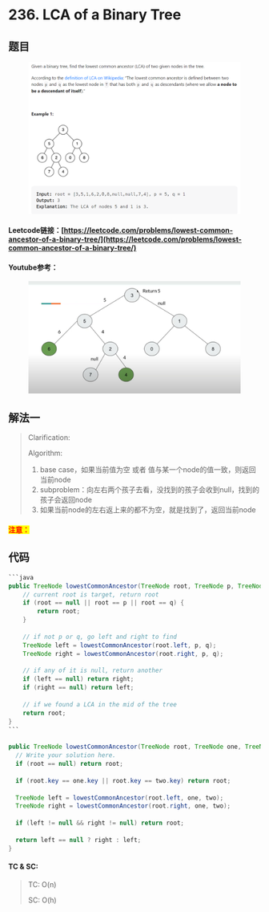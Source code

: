 # 236. LCA of a Binary Tree

## 题目

<figure><img src="../../.gitbook/assets/image (2) (2) (1).png" alt=""><figcaption></figcaption></figure>

#### Leetcode链接：[https://leetcode.com/problems/lowest-common-ancestor-of-a-binary-tree/](https://leetcode.com/problems/lowest-common-ancestor-of-a-binary-tree/)

#### Youtube参考：

<figure><img src="../../.gitbook/assets/image (156) (1).png" alt=""><figcaption></figcaption></figure>

## 解法一

> Clarification:&#x20;
>
> Algorithm:&#x20;
>
> 1. base case，如果当前值为空 或者 值与某一个node的值一致，则返回当前node
> 2. subproblem：向左右两个孩子去看，没找到的孩子会收到null，找到的孩子会返回node
> 3. 如果当前node的左右返上来的都不为空，就是找到了，返回当前node

#### <mark style="color:red;">注意：</mark>

## 代码

````java
```java
public TreeNode lowestCommonAncestor(TreeNode root, TreeNode p, TreeNode q) {
    // current root is target, return root
    if (root == null || root == p || root == q) {
        return root;
    }

    // if not p or q, go left and right to find
    TreeNode left = lowestCommonAncestor(root.left, p, q);
    TreeNode right = lowestCommonAncestor(root.right, p, q);

    // if any of it is null, return another
    if (left == null) return right;
    if (right == null) return left;

    // if we found a LCA in the mid of the tree
    return root;
}
```

public TreeNode lowestCommonAncestor(TreeNode root, TreeNode one, TreeNode two) {
  // Write your solution here.
  if (root == null) return root;

  if (root.key == one.key || root.key == two.key) return root;

  TreeNode left = lowestCommonAncestor(root.left, one, two);
  TreeNode right = lowestCommonAncestor(root.right, one, two);

  if (left != null && right != null) return root;

  return left == null ? right : left;
}
````

#### TC & SC:&#x20;

> TC: O(n)
>
> SC: O(h)

